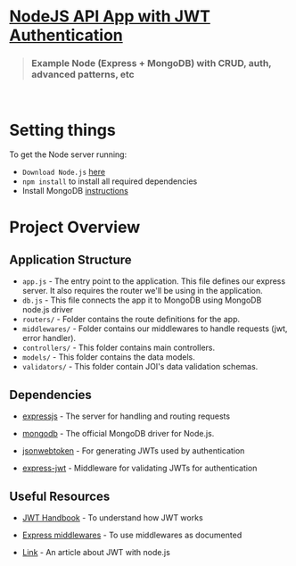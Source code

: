 #  [NodeJS API App with JWT Authentication](#)

> ### <strong> Example Node </strong> (Express + MongoDB) with CRUD, auth, advanced patterns, etc

<br>

# Setting things

To get the Node server running:
- `Download Node.js` [here](https://nodejs.org/en/download/)
- `npm install` to install all required dependencies
- Install MongoDB [instructions](https://docs.mongodb.com/manual/installation/#tutorials)

# Project Overview

## Application Structure

- `app.js` - The entry point to the application. This file defines our express server. It also requires the router we'll be using in the application.
- `db.js` -  This file connects the app it to MongoDB using MongoDB node.js driver
- `routers/` - Folder contains the route definitions for the app.
- `middlewares/` - Folder contains our middlewares to handle requests (jwt, error handler).
- `controllers/` - This folder contains main controllers.
- `models/` - This folder contains the data models.
- `validators/` - This folder contain JOI's data validation schemas.


## Dependencies

- [expressjs](https://github.com/expressjs/express) - The server for handling and routing requests

- [mongodb](https://www.npmjs.com/package/mongodb) - The official MongoDB driver for Node.js. 

- [jsonwebtoken](https://github.com/auth0/node-jsonwebtoken) - For generating JWTs used by authentication

- [express-jwt](https://github.com/auth0/express-jwt) - Middleware for validating JWTs for authentication

## Useful Resources

- [JWT Handbook](https://auth0.com/resources/ebooks/jwt-handbook) - To understand how JWT works
- [Express middlewares](https://expressjs.com/en/guide/using-middleware.html) - To use middlewares as documented

- [Link](https://www.freecodecamp.org/news/securing-node-js-restful-apis-with-json-web-tokens-9f811a92bb52/) - An article about JWT with node.js 